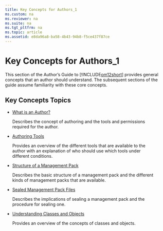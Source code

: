 ```yaml
---
title: Key Concepts for Authors_1
ms.custom: na
ms.reviewer: na
ms.suite: na
ms.tgt_pltfrm: na
ms.topic: article
ms.assetid: e8da96a8-ba58-4b43-94b8-f5ce437f87ce
---
```

# Key Concepts for Authors_1
This section of the Author’s Guide to [!INCLUDE[om12short](../Token/om12short_md.md)] provides general concepts that an author should understand. The subsequent sections of the guide assume familiarity with these core concepts.

## Key Concepts Topics

-   [What is an Author?](../Topic/What-is-an-Author-.md)

    Describes the concept of authoring and the tools and permissions required for the author.

-   [Authoring Tools](../Topic/Authoring-Tools.md)

    Provides an overview of the different tools that are available to the author with an explanation of who should use which tools under different conditions.

-   [Structure of a Management Pack](../Topic/Structure-of-a-Management-Pack.md)

    Describes the basic structure of a management pack and the different kinds of management packs that are available.

-   [Sealed Management Pack Files](../Topic/Sealed-Management-Pack-Files.md)

    Describes the implications of sealing a management pack and the procedure for sealing one.

-   [Understanding Classes and Objects](../Topic/Understanding-Classes-and-Objects.md)

    Provides an overview of the concepts of classes and objects.

